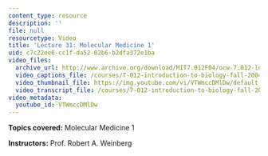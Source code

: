 ```yaml
---
content_type: resource
description: ''
file: null
resourcetype: Video
title: 'Lecture 31: Molecular Medicine 1'
uid: c7c22ee6-cc1f-da52-02b6-b2dfa372e1ba
video_files:
  archive_url: http://www.archive.org/download/MIT7.012F04/ocw-7.012-lec31-29nov2004-220k.mp4
  video_captions_file: /courses/7-012-introduction-to-biology-fall-2004/2c6cad40933f536bbfa256d09954e92e_VTWmccDMlDw.vtt
  video_thumbnail_file: https://img.youtube.com/vi/VTWmccDMlDw/default.jpg
  video_transcript_file: /courses/7-012-introduction-to-biology-fall-2004/38494a09676d007850696ac3bed95c26_VTWmccDMlDw.pdf
video_metadata:
  youtube_id: VTWmccDMlDw
---
```


**Topics covered:** Molecular Medicine 1

**Instructors:** Prof. Robert A. Weinberg